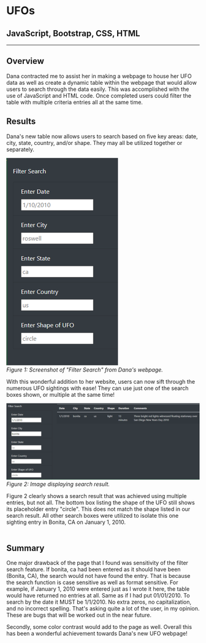 # UFOs
JavaScript, Bootstrap, CSS, HTML
---
---
## Overview <br>
Dana contracted me to assist her in making a webpage to house her UFO data as well as create a dynamic table within the webpage that would allow users to search through the data easily. This was accomplished with the use of JavaScript and HTML code. Once completed users could filter the table with multiple criteria entries all at the same time. <br>
## Results <br>
Dana's new table now allows users to search based on five key areas: date, city, state, country, and/or shape. They may all be utilized together or separately. <br>

![Table Search Function](tableCriteria.png) <br>
*Figure 1: Screenshot of "Filter Search" from Dana's webpage.* <br>

With this wonderful addition to her website, users can now sift through the numerous UFO sightings with ease! They can use just one of the search boxes shown, or multiple at the same time! <br>

![Example of Search Function](searchExample.png) <br>
*Figure 2: Image displaying search result.* <br>

Figure 2 clearly shows a search result that was achieved using multiple entries, but not all. The bottom box listing the shape of the UFO still shows its placeholder entry "circle". This does not match the shape listed in our search result. All other search boxes were utilized to isolate this one sighting entry in Bonita, CA on January 1, 2010. <br><br>

## Summary <br>
One major drawback of the page that I found was sensitivity of the filter search feature. If bonita, ca had been entered as it should have been (Bonita, CA), the search would not have found the entry. That is because the search function is case sensitive as well as format sensitive. For example, if January 1, 2010 were entered just as I wrote it here, the table would have returned no entries at all. Same as if I had put 01/01/2010. To search by the date it MUST be 1/1/2010. No extra zeros, no capitalization, and no incorrect spelling. That's asking quite a lot of the user, in my opinion. These are bugs that will be worked out in the near future. <br>

Secondly, some color contrast would add to the page as well. Overall this has been a wonderful achievement towards Dana's new UFO webpage!

